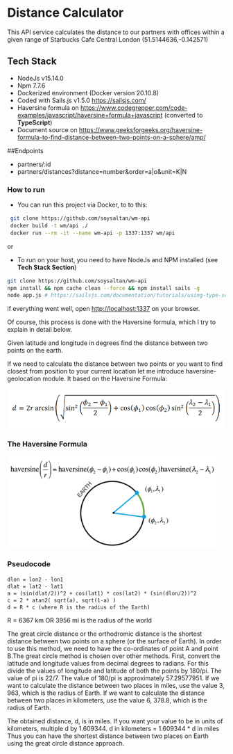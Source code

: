 # Distance Calculator

This API service calculates the distance to our partners with offices within a given range of Starbucks Cafe Central
London (51.5144636,-0.142571)

## Tech Stack

- NodeJs v15.14.0
- Npm 7.7.6
- Dockerized environment (Docker version 20.10.8)
- Coded with Sails.js v1.5.0 https://sailsjs.com/
- Haversine formula on https://www.codegrepper.com/code-examples/javascript/haversine+formula+javascript (converted
  to **TypeScript**)
- Document source
  on https://www.geeksforgeeks.org/haversine-formula-to-find-distance-between-two-points-on-a-sphere/amp/

##Endpoints
- partners/:id
- partners/distances?distance=number&order=a|o&unit=K|N

### How to run

- You can run this project via Docker, to to this:

```bash
 git clone https://github.com/soysaltan/wm-api
 docker build -t wm/api ./
 docker run --rm -it --name wm-api -p 1337:1337 wm/api
```

or

- To run on your host, you need to have NodeJs and NPM installed (see **Tech Stack Section**)

```bash
git clone https://github.com/soysaltan/wm-api
npm install && npm cache clean --force && npm install sails -g
node app.js # https://sailsjs.com/documentation/tutorials/using-type-script
```

if everything went well, open [http://localhost:1337](http://localhost:1337) on your browser.

Of course, this process is done with the Haversine formula, which I try to explain in detail below.

Given latitude and longitude in degrees find the distance between two points on the earth.

If we need to calculate the distance between two points or you want to find closest from position to your current
location let me introduce haversine-geolocation module. It based on the Haversine Formula:

![img.png](assets/images/formula.png)

### The Haversine Formula

![img_1.png](assets/images/haversine.png)

### Pseudocode

```
dlon = lon2 - lon1
dlat = lat2 - lat1
a = (sin(dlat/2))^2 + cos(lat1) * cos(lat2) * (sin(dlon/2))^2
c = 2 * atan2( sqrt(a), sqrt(1-a) )
d = R * c (where R is the radius of the Earth)
```

R = 6367 km OR 3956 mi is the radius of the world

The great circle distance or the orthodromic distance is the shortest distance between two points on a sphere (or the
surface of Earth). In order to use this method, we need to have the co-ordinates of point A and point B.The great circle
method is chosen over other methods. First, convert the latitude and longitude values from decimal degrees to radians.
For this divide the values of longitude and latitude of both the points by 180/pi. The value of pi is 22/7. The value of
180/pi is approximately 57.29577951. If we want to calculate the distance between two places in miles, use the value 3,
963, which is the radius of Earth. If we want to calculate the distance between two places in kilometers, use the value
6, 378.8, which is the radius of Earth.

The obtained distance, d, is in miles. If you want your value to be in units of kilometers, multiple d by 1.609344. d in
kilometers = 1.609344 * d in miles Thus you can have the shortest distance between two places on Earth using the great
circle distance approach.

